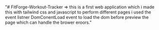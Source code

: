 "# FitForge-Workout-Tracker => this is a first web application which i made this with tailwind css and javascript to perform different pages i used the event listner DomConentLoad event to load the dom before preview the page which can handle the brower eroors."